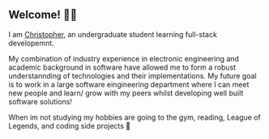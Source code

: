 ## Welcome! 👋🏼

I am [Christopher](https://github.com/ChristopherJamesMoore), an undergraduate student learning full-stack developemnt.

My combination of industry experience in electronic engineering and academic background in software have allowed me to form a robust understannding of technologies and their implementations. My future goal is to work in a large software eingineering department where I can meet new people and learn/ grow with my peers whilst developing well built software solutions!

When im not studying my hobbies are going to the gym, reading, League of Legends, and coding side projects 🤣
